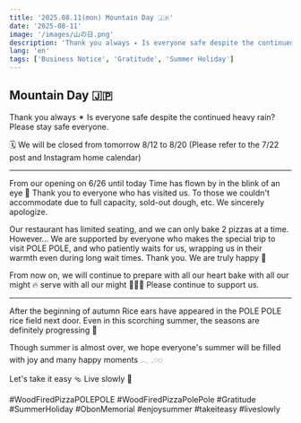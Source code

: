 ```yaml
---
title: '2025.08.11(mon) Mountain Day 🇯🇵'
date: '2025-08-11'
image: '/images/山の日.png'
description: 'Thank you always ✴︎ Is everyone safe despite the continued heavy rain? We will be closed from tomorrow 8/12 to 8/20.'
lang: 'en'
tags: ['Business Notice', 'Gratitude', 'Summer Holiday']
---
```


## Mountain Day 🇯🇵

Thank you always ✴︎
Is everyone safe despite the continued heavy rain?
Please stay safe everyone.

🗓️ We will be closed from tomorrow 8/12 to 8/20
(Please refer to the 7/22 post and Instagram home calendar)

---

From our opening on 6/26 until today
Time has flown by in the blink of an eye 💨
Thank you to everyone who has visited us.
To those we couldn't accommodate due to full capacity, sold-out dough, etc.
We sincerely apologize.

Our restaurant has limited seating, and we can only bake
2 pizzas at a time.
However...
We are supported by everyone who makes the special trip
to visit POLE POLE, and who patiently waits for us,
wrapping us in their warmth even during long wait times.
Thank you. We are truly happy 🌿

From now on, we will continue to
prepare with all our heart
bake with all our might 🔥
serve with all our might 🧑🏻‍🦰
Please continue to support us.

---

After the beginning of autumn
Rice ears have appeared in the POLE POLE rice field next door.
Even in this scorching summer, the seasons are definitely progressing 🌾

Though summer is almost over, we hope everyone's summer
will be filled with joy and many happy moments 𓂃 𓈒𓏸◌

Let's take it easy 🩴
Live slowly 👒

#WoodFiredPizzaPOLEPOLE #WoodFiredPizzaPolePole #Gratitude #SummerHoliday #ObonMemorial #enjoysummer #takeiteasy #liveslowly 